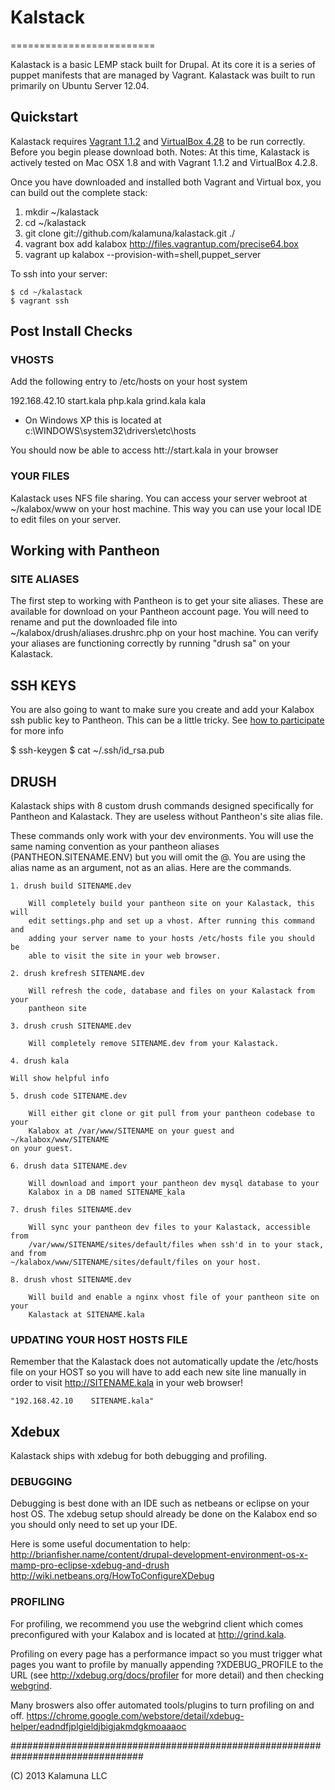 # Kalstack
=========================

Kalastack is a basic LEMP stack built for Drupal. At its core it is a series of puppet manifests that
are managed by Vagrant. Kalastack was built to run primarily on Ubuntu Server 12.04. 

## Quickstart

Kalastack requires [Vagrant 1.1.2](http://downloads.vagrantup.com/tags/v1.1.2) and [VirtualBox 4.28](http://download.virtualbox.org/virtualbox/4.2.8/) to be run correctly. Before you begin please download both. 
Notes: At this time, Kalastack is actively tested on Mac OSX 1.8 and with Vagrant 1.1.2 and VirtualBox 4.2.8. 

Once you have downloaded and installed both Vagrant and Virtual box,
you can build out the complete stack:

1. mkdir ~/kalastack
2. cd ~/kalastack
3. git clone git://github.com/kalamuna/kalastack.git ./
4. vagrant box add kalabox http://files.vagrantup.com/precise64.box
5. vagrant up kalabox --provision-with=shell,puppet_server

To ssh into your server:

    $ cd ~/kalastack
    $ vagrant ssh 

## Post Install Checks

### VHOSTS

Add the following entry to /etc/hosts on your host system
  
  192.168.42.10 start.kala php.kala grind.kala kala

* On Windows XP this is located at c:\WINDOWS\system32\drivers\etc\hosts

You should now be able to access htt://start.kala in your browser

### YOUR FILES

Kalastack uses NFS file sharing. You can access your server webroot at ~/kalabox/www on your host
machine. This way you can use your local IDE to edit files on your server. 

## Working with Pantheon

### SITE ALIASES

The first step to working with Pantheon is to get your site aliases. These are 
available for download on your Pantheon account page. You will need to rename and put the 
downloaded file into ~/kalabox/drush/aliases.drushrc.php on your host machine. You can verify 
your aliases are functioning correctly by running "drush sa" on your Kalastack.

## SSH KEYS

You are also going to want to make sure you create and add your Kalabox ssh public key to 
Pantheon. This can be a little tricky. See [how to participate](https://github.com/kalamuna/kalastack/wiki/How-to-Participate#ssh-key) for more info

  $ ssh-keygen
  $ cat ~/.ssh/id_rsa.pub

## DRUSH

Kalastack ships with 8 custom drush commands designed specifically for Pantheon 
and Kalastack. They are useless without Pantheon's site alias file.
 
These commands only work with your dev environments. You will use the same 
naming convention as your pantheon aliases 	(PANTHEON.SITENAME.ENV) but you will 
omit the @. You are using the alias name as an argument, not as an alias.
Here are the commands.

	1. drush build SITENAME.dev   

		Will completely build your pantheon site on your Kalastack, this will 
		edit settings.php and set up a vhost. After running this command and
		adding your server name to your hosts /etc/hosts file you should be
		able to visit the site in your web browser.

	2. drush krefresh SITENAME.dev 

		Will refresh the code, database and files on your Kalastack from your 
		pantheon site

	3. drush crush SITENAME.dev

		Will completely remove SITENAME.dev from your Kalastack.
		
	4. drush kala
    
    Will show helpful info
        
	5. drush code SITENAME.dev    

		Will either git clone or git pull from your pantheon codebase to your 
		Kalabox at /var/www/SITENAME on your guest and ~/kalabox/www/SITENAME 
    on your guest.
    
	6. drush data SITENAME.dev    

		Will download and import your pantheon dev mysql database to your 
		Kalabox in a DB named SITENAME_kala
		
	7. drush files SITENAME.dev   

		Will sync your pantheon dev files to your Kalastack, accessible from 
		/var/www/SITENAME/sites/default/files when ssh'd in to your stack, and from
    ~/kalabox/www/SITENAME/sites/default/files on your host.
		
	8. drush vhost SITENAME.dev   

		Will build and enable a nginx vhost file of your pantheon site on your 
		Kalastack at SITENAME.kala

### UPDATING YOUR HOST HOSTS FILE

Remember that the Kalastack does not automatically update the /etc/hosts file on 
your HOST so you will have to add each new site line manually in order 
to visit http://SITENAME.kala in your web browser!

	"192.168.42.10    SITENAME.kala"

## Xdebux

Kalastack ships with xdebug for both debugging and profiling. 

### DEBUGGING

Debugging is best done with an IDE such as netbeans or eclipse on your host OS. 
The xdebug setup should already be done on the Kalabox end so you should 
only need to set up your IDE. 

Here is some useful documentation to help:
http://brianfisher.name/content/drupal-development-environment-os-x-mamp-pro-eclipse-xdebug-and-drush
http://wiki.netbeans.org/HowToConfigureXDebug

### PROFILING

For profiling, we recommend you use the webgrind client which comes preconfigured
with your Kalabox and is located at http://grind.kala.

Profiling on every page has a performance impact so you must trigger what pages
you want to profile by manually appending ?XDEBUG_PROFILE to 
the URL (see http://xdebug.org/docs/profiler for more detail) and then 
checking [webgrind](http://grind.kala). 

Many broswers also offer automated tools/plugins to turn profiling on and off. 
https://chrome.google.com/webstore/detail/xdebug-helper/eadndfjplgieldjbigjakmdgkmoaaaoc


################################################################################

(C) 2013 Kalamuna LLC
